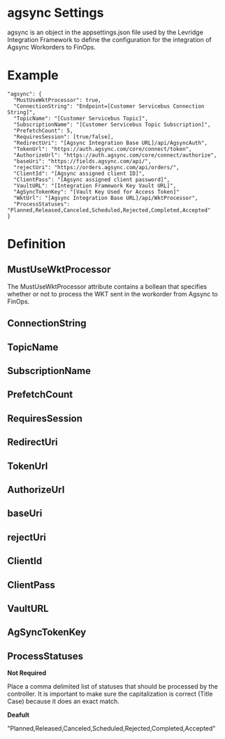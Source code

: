 ﻿# agsync Settings
agsync is an object in the appsettings.json file used by the Levridge Integration Framework
to define the configuration for the integration of Agsync Workorders to FinOps.


# Example
    "agsync": {
      "MustUseWktProcessor": true,
      "ConnectionString": "Endpoint=[Customer Servicebus Connection String]",
      "TopicName": "[Customer Servicebus Topic]",
      "SubscriptionName": "[Customer Servicebus Topic Subscription]",
      "PrefetchCount": 5,
      "RequiresSession": [true/false],
      "RedirectUri": "[Agsync Integration Base URL]/api/AgsyncAuth",
      "TokenUrl": "https://auth.agsync.com/core/connect/token",
      "AuthorizeUrl": "https://auth.agsync.com/core/connect/authorize",
      "baseUri": "https://fields.agsync.com/api/",
      "rejectUri": "https://orders.agsync.com/api/orders/",
      "ClientId": "[Agsync assigned client ID]",
      "ClientPass": "[Agsync assigned client password]",
      "VaultURL": "[Integration Framework Key Vault URL]",
      "AgSyncTokenKey": "[Vault Key Used for Access Token]"
      "WktUrl": "[Agsync Integration Base URL]/api/WktProcessor",
      "ProcessStatuses": "Planned,Released,Canceled,Scheduled,Rejected,Completed,Accepted"
    }

# Definition

## MustUseWktProcessor
The MustUseWktProcessor attribute contains a bollean that specifies whether or not to 
process the WKT sent in the workorder from Agsync to FinOps.

## ConnectionString

## TopicName

## SubscriptionName

## PrefetchCount

## RequiresSession

## RedirectUri

## TokenUrl

## AuthorizeUrl

## baseUri

## rejectUri

## ClientId

## ClientPass

## VaultURL

## AgSyncTokenKey

## ProcessStatuses
**Not Required**

Place a comma delimited list of statuses that should be processed by the controller.
It is important to make sure the capitalization is correct (Title Case) because it does
an exact match.

**Deafult**

"Planned,Released,Canceled,Scheduled,Rejected,Completed,Accepted"

